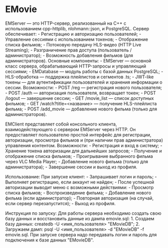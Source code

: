 # EMovie
EMServer — это HTTP-сервер, реализованный на C++ с использованием cpp-httplib, nlohmann::json, и PostgreSQL. Сервер обеспечивает:
    - Регистрацию и авторизацию пользователей;
    - Управление сессиями с использованием токенов;
    - Отображение списка фильмов;
    - Потоковую передачу HLS-видео (HTTP Live Streaming);
    - Разграничение прав доступа (пользователь / администратор);
    - Возможность добавления фильмов (для администраторов).
Основные компоненты:
    - EMServer — основной класс сервера, обрабатывающий HTTP-запросы и управляющий сессиями;
    - EMDatabase — модуль работы с базой данных PostgreSQL;
    - HLS-обработка — поддержка плейлистов и сегментов .ts;
    - JWT-like токены — для аутентификации пользователей и хранения информации о сессии.
Возможности:
    - POST /reg — регистрация нового пользователя;
    - POST /auth — авторизация пользователя, возвращает токен; 
    - POST /logout — завершение сессии;
    - GET /movie_list — список доступных фильмов;
    - GET /watch?title=<название> — получение HLS-плейлиста фильма;
    - POST /add_movie — добавление нового фильма (только для администраторов).
    
EMClient представляет собой консольного клиента, взаимодействующего с сервером EMServer через HTTP. Он предоставляет пользователю простой интерфейс для регистрации, авторизации, просмотра фильмов и (при наличии прав администратора) управления контентом.
Возможности:
    - Регистрация и вход в систему;
    - Хранение токена авторизации для дальнейших запросов;
    - Получение и отображение списка фильмов;
    - Проигрывание выбранного фильма через VLC Media Player;
    - Добавление нового фильма (только для администратора);
    - Завершение сессии и выход из профиля.

Использование:
    При запуске клиент:
        - Запрашивает логин и пароль;
        - Выполняет регистрацию, если аккаунт не найден;
        - После успешной авторизации выводит меню с возможными действиями:
            - Просмотр списка фильмов;
            - Воспроизведение фильма;
            - Добавление нового фильма (если администратор);
            - Повторная авторизация (на случай, если сервер перезапустится);
            - Выход из профиля.
            
Инструкция по запуску:
    Для работы сервера необходимо создать свою базу данных и восстановить данные из дампа emovie.sql: 
        1. Создаем базу данных: createdb -U <имя_пользователя> "EMovieDB";
        2. Загружаем дамп: psql -U <имя_пользователя> -d "EMovieDB" -f emovie.sql.
    При запуске сервера надо передавать логин и пароль для подключения к базе данных "EMovieDB".
